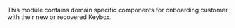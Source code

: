 This module contains domain specific components for onboarding customer with their new or recovered Keybox.